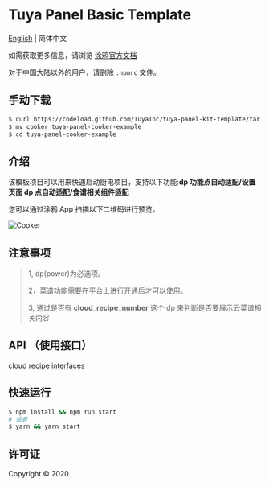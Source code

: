 # Tuya Panel Basic Template

[English](./README.md) | 简体中文

如需获取更多信息，请浏览 [涂鸦官方文档](https://docs.tuya.com)

对于中国大陆以外的用户，请删除 `.npmrc` 文件。

## 手动下载

```bash
$ curl https://codeload.github.com/TuyaInc/tuya-panel-kit-template/tar.gz/develop | tar -xz --strip=2 tuya-panel-kit-template-develop/examples/cooker
$ mv cooker tuya-panel-cooker-example
$ cd tuya-panel-cooker-example
```

## 介绍

该模板项目可以用来快速启动厨电项目，支持以下功能:**dp 功能点自动适配/设置页面 dp 点自动适配/食谱相关组件适配**

您可以通过涂鸦 App 扫描以下二维码进行预览。

![Cooker](https://images.tuyacn.com/rms-static/b91d36c0-a195-11ea-96f0-cda03b175b6c-1590747501612.png?tyName=cooker.png)

## 注意事项

> 1, dp(power)为必选项。
>
> 2，菜谱功能需要在平台上进行开通后才可以使用。
>
> 3, 通过是否有 **cloud_recipe_number** 这个 dp 来判断是否要展示云菜谱相关内容

## API （使用接口）

[cloud recipe interfaces](https://docs.tuya.com/zh/iot/panel-development/panel-sdk-development/cooker-recipe-sdk/cooker-recipe-api?id=K9mcn0f0m1q0w)

## 快速运行

```bash
$ npm install && npm run start
# 或者
$ yarn && yarn start
```

## 许可证

Copyright © 2020
